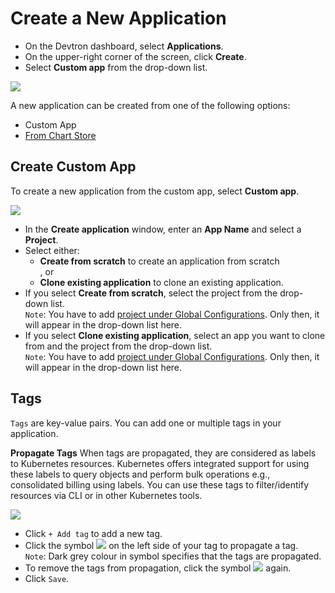 # Create a New Application

* On the Devtron dashboard, select **Applications**.
* On the upper-right corner of the screen, click **Create**.
* Select **Custom app** from the drop-down list.

![](https://devtron-public-asset.s3.us-east-2.amazonaws.com/images/creating-application/create-app-1.jpg)

A new application can be created from one of the following options:

* Custom App
* [From Chart Store](../user-guide/deploy-chart/README.md)


## Create Custom App

To create a new application from the custom app, select **Custom app**.

![](https://devtron-public-asset.s3.us-east-2.amazonaws.com/images/creating-application/create-application.jpg)

* In the **Create application** window, enter an **App Name** and select a **Project**.
* Select either:<ul><li>**Create from scratch** to create an application from scratch</li>, or<li>**Clone existing application** to clone an existing application.</li></ul>
* If you select **Create from scratch**, select the project from the drop-down list.<br/>`Note`: You have to add [project under Global Configurations](./global-configurations/projects.md). Only then, it will appear in the drop-down list here.
* If you select **Clone existing application**, select an app you want to clone from and the project from the drop-down list.<br/>`Note`: You have to add [project under Global Configurations](./global-configurations/projects.md). Only then, it will appear in the drop-down list here.


## Tags

`Tags` are key-value pairs. You can add one or multiple tags in your application. 

**Propagate Tags** 
When tags are propagated, they are considered as labels to Kubernetes resources. Kubernetes offers integrated support for using these labels to query objects and perform bulk operations e.g., consolidated billing using labels. You can use these tags to filter/identify resources via CLI or in other Kubernetes tools.

![](https://devtron-public-asset.s3.us-east-2.amazonaws.com/images/creating-application/propagate-tags.jpg)

* Click `+ Add tag` to add a new tag.
* Click the symbol <span className="inline-badge">![](https://devtron-public-asset.s3.us-east-2.amazonaws.com/images/creating-application/donot-propagate.jpg)</span> on the left side of your tag to propagate a tag.<br/>`Note`: Dark grey colour in symbol specifies that the tags are propagated.
* To remove the tags from propagation, click the symbol <span className="inline-badge">![](https://devtron-public-asset.s3.us-east-2.amazonaws.com/images/creating-application/propagate-dark.jpg)</span> again.
* Click `Save`.



